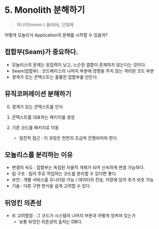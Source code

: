 # 5. Monolith 분해하기

> 하나의(mono-) 돌(lith), 단일체

어떻게 모놀리식 Application의 분해를 시작할 수 있을까?

## 접합부(Seam)가 중요하다.
- 모놀리스의 문제는 응집력이 낮고, 느슨한 결합이 존재하지 않는다는 것이다.
- Seam(접합부) : 코드베이스의 나머지 부분에 영향을 주지 않는 격리된 코드 부분
- 경계가 있는 콘텍스트는 훌륭한 접합부를 만든다.

## 뮤직코퍼레이션 분해하기

0. 경계가 있는 콘텍스트를 인식

1. 콘텍스트를 대표하는 패키지를 생성

2. 기존 코드를 패키지로 이동

    - 점진적 접근 : 이 과정은 천천히 조금씩 진행되어야 한다.

## 모놀리스를 분리하는 이유

- 변경의 속도 : 접합부는 독립된 자율적 개체가 되어 신속하게 변경 가능하다.
- 팀 구조 : 팀이 주로 작업하는 코드를 분리할 수 있다면 좋다.
- 보안 : 개별 서비스를 모니터링 가능 / 데이터의 전송, 저장에 있어 추가 보호 가능
- 기술 : 다른 구현 방식을 쉽게 고려할 수 있다.

## 뒤엉킨 의존성

- 또 고려할점 : 그 코드가 시스템의 나머지 부분과 어떻게 엉켜져 있는가
    - 보통 뒤엉킨 의존성의 출처는 DB다.
